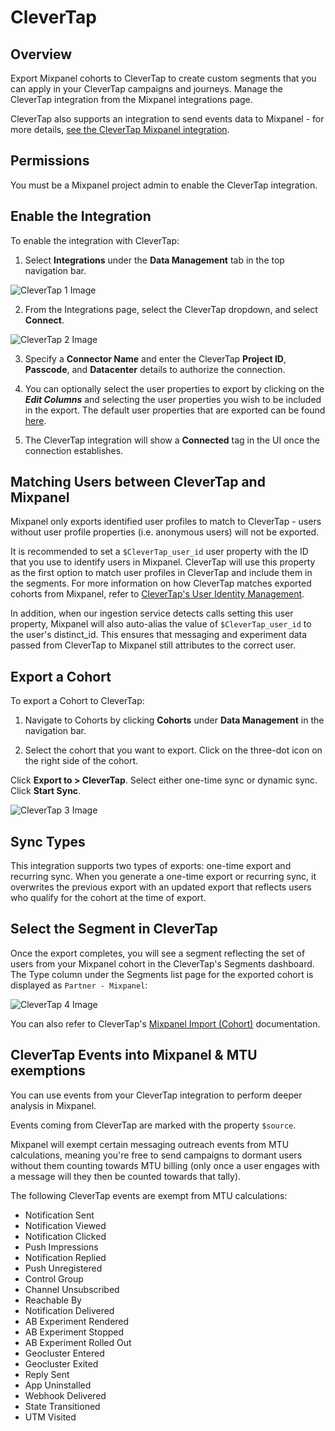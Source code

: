 # CleverTap


## Overview

Export Mixpanel cohorts to CleverTap to create custom segments that you can apply in your CleverTap campaigns and journeys. Manage the CleverTap integration from the Mixpanel integrations page.

CleverTap also supports an integration to send events data to Mixpanel - for more details, [see the CleverTap Mixpanel integration](https://docs.clevertap.com/docs/mixpanel-export).

## Permissions
You must be a Mixpanel project admin to enable the CleverTap integration.

## Enable the Integration

To enable the integration with CleverTap: 

1. Select **Integrations** under the **Data Management** tab in the top navigation bar.

![CleverTap 1 Image](/clevertap1.png)

2. From the Integrations page, select the CleverTap dropdown, and select **Connect**.

![CleverTap 2 Image](/clevertap2.png)

3. Specify a **Connector Name** and enter the CleverTap **Project ID**, **Passcode**, and **Datacenter** details to authorize the connection.

4. You can optionally select the user properties to export by clicking on the ***Edit Columns*** and selecting the user properties you wish to be included in the export. The default user properties that are exported can be found [here](/docs/cohort-sync/overview#limits).
   
5. The CleverTap integration will show a **Connected** tag in the UI once the connection establishes.

## Matching Users between CleverTap and Mixpanel
Mixpanel only exports identified user profiles to match to CleverTap - users without user profile properties (i.e. anonymous users) will not be exported.

It is recommended to set a `$CleverTap_user_id` user property with the ID that you use to identify users in Mixpanel. CleverTap will use this property as the first option to match user profiles in CleverTap and include them in the segments. For more information on how CleverTap matches exported cohorts from Mixpanel, refer to [CleverTap's User Identity Management](https://docs.clevertap.com/docs/mixpanel-integration#user-identity-management).

In addition, when our ingestion service detects calls setting this user property, Mixpanel will also auto-alias the value of `$CleverTap_user_id` to the user's distinct_id. This ensures that messaging and experiment data passed from CleverTap to Mixpanel still attributes to the correct user.

## Export a Cohort

To export a Cohort to CleverTap:

1. Navigate to Cohorts by clicking **Cohorts** under **Data Management** in the navigation bar.

2. Select the cohort that you want to export. Click on the three-dot icon on the right side of the cohort.

Click **Export to > CleverTap**. Select either one-time sync or dynamic sync. Click **Start Sync**.

![CleverTap 3 Image](/clevertap3.png)

## Sync Types
This integration supports two types of exports: one-time export and recurring sync. When you generate a one-time export or recurring sync, it overwrites the previous export with an updated export that reflects users who qualify for the cohort at the time of export.


## Select the Segment in CleverTap

Once the export completes, you will see a segment reflecting the set of users from your Mixpanel cohort in the CleverTap's Segments dashboard. The Type column under the Segments list page for the exported cohort is displayed as `Partner - Mixpanel`:

![CleverTap 4 Image](/clevertap4.png)

You can also refer to CleverTap's [Mixpanel Import (Cohort)](https://docs.clevertap.com/docs/mixpanel-integration) documentation.

## CleverTap Events into Mixpanel & MTU exemptions

You can use events from your CleverTap integration to perform deeper analysis in Mixpanel.

Events coming from CleverTap are marked with the property `$source`.

Mixpanel will exempt certain messaging outreach events from MTU calculations, meaning you're free to send campaigns to dormant users without them counting towards MTU billing (only once a user engages with a message will they then be counted towards that tally).

The following CleverTap events are exempt from MTU calculations:
- Notification Sent
- Notification Viewed
- Notification Clicked
- Push Impressions
- Notification Replied
- Push Unregistered
- Control Group
- Channel Unsubscribed
- Reachable By
- Notification Delivered
- AB Experiment Rendered
- AB Experiment Stopped
- AB Experiment Rolled Out
- Geocluster Entered
- Geocluster Exited
- Reply Sent
- App Uninstalled
- Webhook Delivered
- State Transitioned
- UTM Visited
